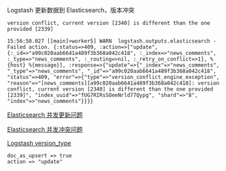 Logstash 更新数据到 Elasticsearch，版本冲突

```
version conflict, current version [2340] is different than the one provided [2339]
```

```
15:56:50.027 [[main]>worker5] WARN  logstash.outputs.elasticsearch - Failed action. {:status=>409, :action=>["update", {:_id=>"a99c020aab6641a489f3b368a042c418", :_index=>"news_comments", :_type=>"news_comments", :_routing=>nil, :_retry_on_conflict=>1}, %{host} %{message}], :response=>{"update"=>{"_index"=>"news_comments", "_type"=>"news_comments", "_id"=>"a99c020aab6641a489f3b368a042c418", "status"=>409, "error"=>{"type"=>"version_conflict_engine_exception", "reason"=>"[news_comments][a99c020aab6641a489f3b368a042c418]: version conflict, current version [2340] is different than the one provided [2339]", "index_uuid"=>"fUG7RIRsSOeeNrld77Qypg", "shard"=>"8", "index"=>"news_comments"}}}}
```

[Elasticsearch 并发更新问题](https://my.oschina.net/zhuguowei/blog/486250)

[Elasticsearch 并发冲突问题](http://www.jianshu.com/p/7a3652bae8a4)

[Logstash version\_type](https://www.elastic.co/guide/en/logstash/current/plugins-outputs-elasticsearch.html#plugins-outputs-elasticsearch-version_type)

```
doc_as_upsert => true
action => "update"
```



